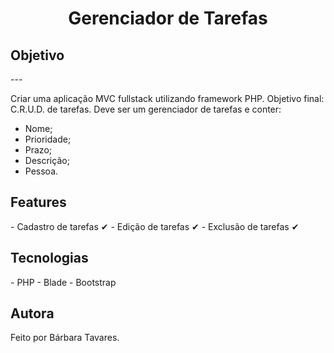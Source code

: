 <h1 align="center"><a>Gerenciador de Tarefas</h1>

<h2>Objetivo</h2>
    ---

Criar uma aplicação MVC fullstack utilizando framework PHP. Objetivo final: C.R.U.D. de tarefas. Deve ser um gerenciador de tarefas e conter: 
- Nome;
- Prioridade;
- Prazo;
- Descrição;
- Pessoa.

<h2>Features</h2>
- Cadastro de tarefas ✔
- Edição de tarefas ✔
- Exclusão de tarefas ✔

<h2>Tecnologias</h2>
- PHP
- Blade
- Bootstrap

<h2>Autora</h2>
<p>Feito por <a ref="linkedin.com/in/barbara--tavares/">Bárbara Tavares.</a></p>
